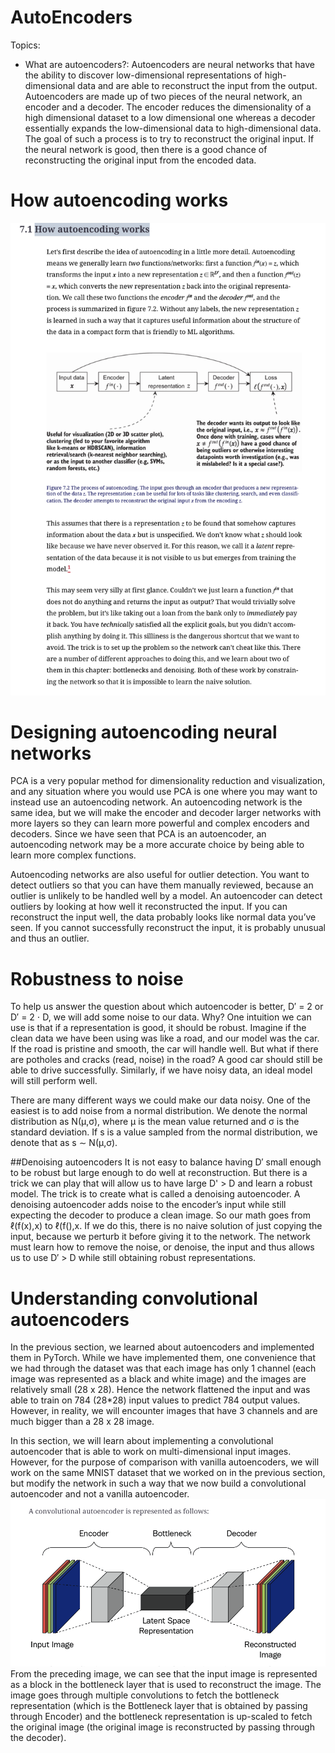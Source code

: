 # AutoEncoders

Topics:
- What are autoencoders?:  Autoencoders are neural networks that have the ability to discover low-dimensional representations of high-dimensional data and are able to reconstruct the input from the output. Autoencoders are made up of two pieces of the neural network, an encoder and a decoder. The encoder reduces the dimensionality of a high dimensional dataset to a low dimensional one whereas a decoder essentially expands the low-dimensional data to high-dimensional data. The goal of such a process is to try to reconstruct the original input. If the neural network is good, then there is a good chance of reconstructing the original input from the encoded data. 

# How autoencoding works
![12](https://github.com/andysingal/AutoEncoders/blob/main/images/Screenshot%202023-06-06%20at%2011.22.33%20AM.png)

# Designing autoencoding neural networks
PCA is a very popular method for dimensionality reduction and visualization, and any situation where you would use PCA is one where you may want to instead use an autoencoding network. An autoencoding network is the same idea, but we will make the encoder and decoder larger networks with more layers so they can learn more powerful and complex encoders and decoders. Since we have seen that PCA is an autoencoder, an autoencoding network may be a more accurate choice by being able to learn more complex functions.

Autoencoding networks are also useful for outlier detection. You want to detect outliers so that you can have them manually reviewed, because an outlier is unlikely to be handled well by a model. An autoencoder can detect outliers by looking at how well it reconstructed the input. If you can reconstruct the input well, the data probably looks like normal data you’ve seen. If you cannot successfully reconstruct the input, it is probably unusual and thus an outlier.

# Robustness to noise
To help us answer the question about which autoencoder is better, D′ = 2 or D′ = 2 ⋅ D, we will add some noise to our data. Why? One intuition we can use is that if a representation is good, it should be robust. Imagine if the clean data we have been using was like a road, and our model was the car. If the road is pristine and smooth, the car will handle well. But what if there are potholes and cracks (read, noise) in the road? A good car should still be able to drive successfully. Similarly, if we have noisy data, an ideal model will still perform well.

There are many different ways we could make our data noisy. One of the easiest is to add noise from a normal distribution. We denote the normal distribution as N(μ,σ), where μ is the mean value returned and σ is the standard deviation. If s is a value sampled from the normal distribution, we denote that as s ∼ N(μ,σ).

##Denoising autoencoders
It is not easy to balance having D′ small enough to be robust but large enough to do well at reconstruction. But there is a trick we can play that will allow us to have large D' > D and learn a robust model. The trick is to create what is called a denoising autoencoder. A denoising autoencoder adds noise to the encoder’s input while still expecting the decoder to produce a clean image. So our math goes from ℓ(f(x),x) to ℓ(f(),x. If we do this, there is no naive solution of just copying the input, because we perturb it before giving it to the network. The network must learn how to remove the noise, or denoise, the input and thus allows us to use D′ > D while still obtaining robust representations.

# Understanding convolutional autoencoders
In the previous section, we learned about autoencoders and implemented them in PyTorch. While we have implemented them, one convenience that we had through the dataset was that each image has only 1 channel (each image was represented as a black and white image) and the images are relatively small (28 x 28). Hence the network flattened the input and was able to train on 784 (28*28) input values to predict 784 output values. However, in reality, we will encounter images that have 3 channels and are much bigger than a 28 x 28 image.

In this section, we will learn about implementing a convolutional autoencoder that is able to work on multi-dimensional input images. However, for the purpose of comparison with vanilla autoencoders, we will work on the same MNIST dataset that we worked on in the previous section, but modify the network in such a way that we now build a convolutional autoencoder and not a vanilla autoencoder.
![img](https://github.com/andysingal/AutoEncoders/blob/main/images/Screenshot%202023-06-07%20at%209.00.48%20AM.png)
From the preceding image, we can see that the input image is represented as a block in the bottleneck layer that is used to reconstruct the image. The image goes through multiple convolutions to fetch the bottleneck representation (which is the Bottleneck layer that is obtained by passing through Encoder) and the bottleneck representation is up-scaled to fetch the original image (the original image is reconstructed by passing through the decoder).

